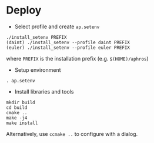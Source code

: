 # Deploy

* Select profile and create `ap.setenv`

```
./install_setenv PREFIX
(daint) ./install_setenv --profile daint PREFIX
(euler) ./install_setenv --profile euler PREFIX
```

where `PREFIX` is the installation prefix (e.g. `$(HOME)/aphros`)

* Setup environment

```
. ap.setenv
```

* Install libraries and tools

```
mkdir build
cd build
cmake ..
make -j4
make install
```

  Alternatively, use `ccmake ..` to configure with a dialog.
